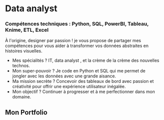 # Data analyst
### Compétences techniques : Python, SQL, PowerBI, Tableau, Knime, ETL, Excel
À l'origine, designer par passion ! je vous propose de partager mes compétences pour vous aider à transformer vos données abstraites en histoires visuelles.
- Mes spécialités ? IT, data analyst , et la crème de la crème des nouvelles technos.
- Mon super-pouvoir ? Je code en Python et SQL qui me permet de jongler avec les données avec une grande aisance.
- Ma mission secrète ? Concevoir des tableaux de bord avec passion et créativité pour offrir une expérience utilisateur inégalée.
- Mon objectif ? Continuer à progresser et à me perfectionner dans mon domaine.
  
## Mon Portfolio
